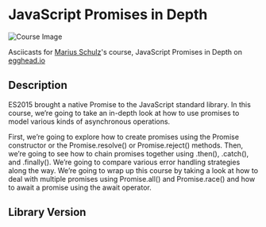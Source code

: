 # JavaScript Promises in Depth

![Course Image](https://d2eip9sf3oo6c2.cloudfront.net/tags/images/000/000/205/thumb/javascriptlang.png)

Asciicasts for [Marius Schulz](https://egghead.io/instructors/marius-schulz)'s course, JavaScript Promises in Depth on [egghead.io](https://egghead.io//courses/javascript-promises-in-depth)

## Description
ES2015 brought a native Promise to the JavaScript standard library. In this course, we’re going to take an in-depth look at how to use promises to model various kinds of asynchronous operations.

First, we’re going to explore how to create promises using the Promise constructor or the Promise.resolve() or Promise.reject() methods. Then, we’re going to see how to chain promises together using .then(), .catch(), and .finally(). We’re going to compare various error handling strategies along the way. We’re going to wrap up this course by taking a look at how to deal with multiple promises using Promise.all() and Promise.race() and how to await a promise using the await operator.

## Library Version
